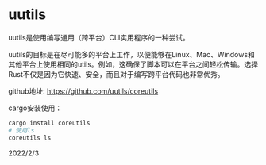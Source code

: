 # uutils

uutils是使用编写通用（跨平台）CLI实用程序的一种尝试。  

uutils的目标是在尽可能多的平台上工作，以便能够在Linux、Mac、Windows和其他平台上使用相同的utils。例如，这确保了脚本可以在平台之间轻松传输。选择Rust不仅是因为它快速、安全，而且对于编写跨平台代码也非常优秀。  

github地址: https://github.com/uutils/coreutils  

cargo安装使用：  
```r
cargo install coreutils
# 使用ls
coreutils ls
```


2022/2/3  
